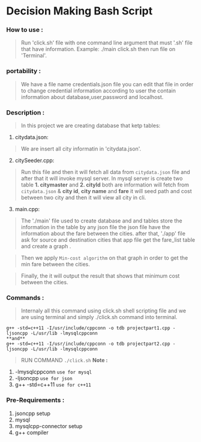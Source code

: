                                                     
# Decision Making Bash Script

### How to use  :
> Run 'click.sh' file with one command line argument that must '.sh' file that have information.
Example: ./main click.sh
then run file on 'Terminal'.

### portability :
> We have a file name credentials.json file you can edit that file in order to change credential 
information according to user  the contain information about  database,user,password and localhost.

### Description :
> In this project we are creating database that ketp tables:
1. citydata.json:  
> We are insert all city informatin in 'citydata.json'.
2. citySeeder.cpp:
> Run this file and then it will fetch all data from `citydata.json` file and after that it will invoke
mysql server. In mysql server is create two table **1. citymaster** and **2. cityId** 
both are information will fetch from `citydata.json` & **city id**, **city name** and **fare**
it will seed path and cost between two city and then it will view all city in cli.
3. main.cpp:
> The './main' file used to create database and and tables store the information in the table by 
any json file the json file have the information about the fare between the cities.
after that, './app' file ask for source and destination cities that app file get the fare_list 
table and create a graph .

> Then we apply `Min-cost algorithm` on that graph in order to get the min fare between the cities.

> Finally, the it will output the result that shows that minimum cost between the cities. 


### Commands :

> Internaly all this command using click.sh shell scripting file and we are using terminal and simply ./click.sh command into terminal.

```
g++ -std=c++11 -I/usr/include/cppconn -o tdb projectpart1.cpp -ljsoncpp -L/usr/lib -lmysqlcppconn
**and**
g++ -std=c++11 -I/usr/include/cppconn -o tdb projectpart2.cpp -ljsoncpp -L/usr/lib -lmysqlcppconn

```
	
> RUN COMMAND
``` ./click.sh ```
**Note :**
1.	-lmysqlcppconn	`use for mysql`
2.	-ljsoncpp	`use for json`
3.  g++ -std=c++11 `use for c++11`


### Pre-Requirements :

1.	jsoncpp setup
2.	mysql
3.	mysqlcpp-connector setup
4.  g++ compiler 

